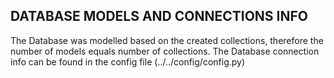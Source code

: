 ## DATABASE MODELS AND CONNECTIONS INFO

The Database was modelled based on the created collections, therefore the number of models equals number of collections. The Database connection info can be found in the config file (../../config/config.py)
